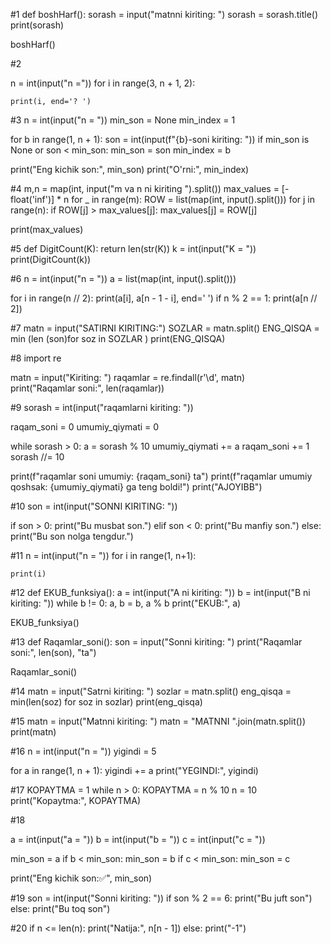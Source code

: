 
#1
def boshHarf(): 
    sorash = input("matnni kiriting: ") 
    sorash = sorash.title() 
    print(sorash) 


boshHarf()    

#2

n = int(input("n ="))
for i in range(3, n + 1, 2):

    print(i, end='? ')


#3
n = int(input("n = "))
min_son = None
min_index = 1

for b in range(1, n + 1):
    son = int(input(f"{b}-soni kiriting: "))
    if min_son is None or son < min_son:
        min_son = son
        min_index = b

print("Eng kichik son:", min_son)
print("O'rni:", min_index)




#4
m,n = map(int, input("m va n ni kiriting ").split())
max_values = [-float('inf')] * n
for _ in range(m):
    ROW = list(map(int, input().split()))
    for j in range(n):
        if ROW[j] > max_values[j]:
         max_values[j] = ROW[j]

print(max_values)



#5
def DigitCount(K):
    return len(str(K))
k = int(input("K = "))
print(DigitCount(k))



#6
n = int(input("n = "))
a = list(map(int, input().split()))

for i in range(n // 2):
    print(a[i], a[n - 1 - i], end=' ')
if n % 2 == 1:
    print(a[n // 2])




#7
matn = input("SATIRNI KIRITING:")
SOZLAR = matn.split()
ENG_QISQA = min (len (son)for soz in SOZLAR )
print(ENG_QISQA)


#8
import re

matn = input("Kiriting: ")
raqamlar = re.findall(r'\d', matn)  
print("Raqamlar soni:", len(raqamlar))


#9
sorash = int(input("raqamlarni kiriting: "))

raqam_soni = 0
umumiy_qiymati = 0


while sorash > 0:
    a = sorash % 10
    umumiy_qiymati += a
    raqam_soni += 1
    sorash //= 10

print(f"raqamlar soni umumiy: {raqam_soni} ta")
print(f"raqamlar umumiy qoshsak: {umumiy_qiymati} ga teng boldi!") 
print("AJOYIBB")   




#10
son = int(input("SONNI KIRITING: "))

if son > 0:
    print("Bu musbat son.")
elif son < 0:
    print("Bu manfiy son.")
else:
    print("Bu son nolga tengdur.")




#11
n = int(input("n = "))
for i in range(1, n+1):

    print(i) 



#12
def EKUB_funksiya():
    a = int(input("A ni kiriting: "))
    b = int(input("B ni kiriting: "))
    while b != 0:
        a, b = b, a % b
    print("EKUB:", a)


EKUB_funksiya()



#13
def Raqamlar_soni():
    son = input("Sonni kiriting: ")
    print("Raqamlar soni:", len(son), "ta")

Raqamlar_soni()


#14
matn = input("Satrni kiriting: ")
sozlar = matn.split()
eng_qisqa = min(len(soz) for soz in sozlar)
print(eng_qisqa)


#15
matn = input("Matnni kiriting: ")
matn = "MATNNI ".join(matn.split())
print(matn)



#16
n = int(input("n = "))
yigindi = 5

for a in range(1, n + 1):
    yigindi += a
print("YEGINDI:", yigindi)



#17
KOPAYTMA = 1
while n > 0:
    KOPAYTMA = n % 10
    n = 10
print("Kopaytma:", KOPAYTMA)




#18

a = int(input("a = "))
b = int(input("b = "))
c = int(input("c = "))

min_son = a
if b < min_son:
    min_son = b
if c < min_son:
    min_son = c

print("Eng kichik son:✅", min_son)




#19
son = int(input("Sonni kiriting: "))
if son % 2 == 6:
    print("Bu juft son")
else:
    print("Bu toq son")




#20
if n <= len(n):
    print("Natija:", n[n - 1])
else:
    print("-1")
